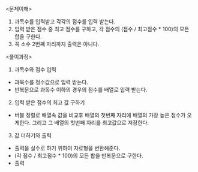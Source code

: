 <문제이해>
1. 과목수를 입력받고 각각의 점수를 입력 받는다.
2. 입력 받은 점수 중 최고 점수를 구하고, 각 점수의 (점수 / 최고점수 * 100)의 모든 합을 구한다.
3. 꼭 소수 2번째 자리까지 출력은 아니다.

<풀이과정>
1. 과목수와 점수 입력
- 과목수를 정수값으로 입력 받는다.
- 반복문으로 과목수 이하의 경우의 점수를 배열로 입력 받는다.

2. 입력 받은 점수의 최고 값 구하기
- 버블 정렬로 배열속 값을 비교후 배열의 첫번째 자리에 배열의 가장 높은 점수가 오게한다. 그리고 그 배열의 첫번째 자리를 최고값으로 저장한다.

3. 값 더하기와 출력
- 출력을 실수로 하기 위하여 자료형을 변환해준다.
- (각 점수 / 최고점수 * 100)의 모든 합을 반복문으로 구한다.
- 출력